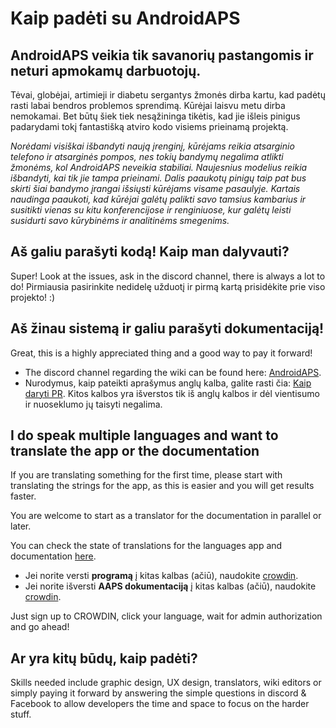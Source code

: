 # Kaip padėti su AndroidAPS

## AndroidAPS veikia tik savanorių pastangomis ir neturi apmokamų darbuotojų.

Tėvai, globėjai, artimieji ir diabetu sergantys žmonės dirba kartu, kad padėtų rasti labai bendros problemos sprendimą. Kūrėjai laisvu metu dirba nemokamai. Bet būtų šiek tiek nesąžininga tikėtis, kad jie išleis pinigus padarydami tokį fantastišką atviro kodo visiems prieinamą projektą.

*Norėdami visiškai išbandyti naują įrenginį, kūrėjams reikia atsarginio telefono ir atsarginės pompos, nes tokių bandymų negalima atlikti žmonėms, kol AndroidAPS neveikia stabiliai. Naujesnius modelius reikia išbandyti, kai tik jie tampa prieinami. Dalis paaukotų pinigų taip pat bus skirti šiai bandymo įrangai išsiųsti kūrėjams visame pasaulyje. Kartais naudinga paaukoti, kad kūrėjai galėtų palikti savo tamsius kambarius ir susitikti vienas su kitu konferencijose ir renginiuose, kur galėtų leisti susidurti savo kūrybinėms ir analitinėms smegenims.*

## Aš galiu parašyti kodą! Kaip man dalyvauti?

Super! Look at the issues, ask in the discord channel, there is always a lot to do! Pirmiausia pasirinkite nedidelę užduotį ir pirmą kartą prisidėkite prie viso projekto! :)

## Aš žinau sistemą ir galiu parašyti dokumentaciją!

Great, this is a highly appreciated thing and a good way to pay it forward!

* The discord channel regarding the wiki can be found here: [AndroidAPS](https://discord.gg/4fQUWHZ4Mw). 
* Nurodymus, kaip pateikti aprašymus anglų kalba, galite rasti čia: [Kaip daryti PR](../make-a-PR.md). Kitos kalbos yra išverstos tik iš anglų kalbos ir dėl vientisumo ir nuoseklumo jų taisyti negalima.

## I do speak multiple languages and want to translate the app or the documentation

If you are translating something for the first time, please start with translating the strings for the app, as this is easier and you will get results faster.

You are welcome to start as a translator for the documentation in parallel or later.

You can check the state of translations for the languages app and documentation [here](../Administration/stateTranslations.md).

* Jei norite versti **programą** į kitas kalbas (ačiū), naudokite [crowdin](https://crowdin.com/project/androidaps).
* Jei norite išversti **AAPS dokumentaciją** į kitas kalbas (ačiū), naudokite [crowdin](https://crowdin.com/project/androidapsdocs). 

Just sign up to CROWDIN, click your language, wait for admin authorization and go ahead!

## Ar yra kitų būdų, kaip padėti?

Skills needed include graphic design, UX design, translators, wiki editors or simply paying it forward by answering the simple questions in discord & Facebook to allow developers the time and space to focus on the harder stuff.